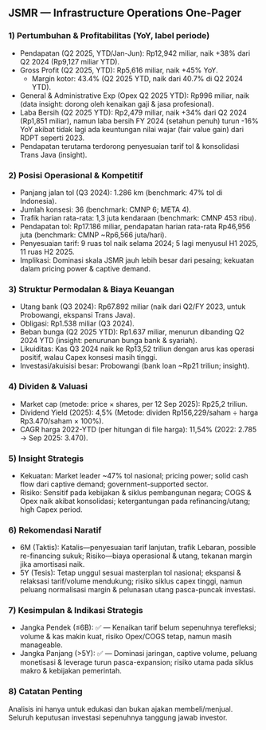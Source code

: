 ## JSMR — Infrastructure Operations One-Pager

### 1) Pertumbuhan & Profitabilitas (YoY, label periode)
- Pendapatan (Q2 2025, YTD/Jan-Jun): Rp12,942 miliar, naik +38% dari Q2 2024 (Rp9,127 miliar YTD).
- Gross Profit (Q2 2025, YTD): Rp5,616 miliar, naik +45% YoY. 
    - Margin kotor: 43.4% (Q2 2025 YTD, naik dari 40.7% di Q2 2024 YTD).
- General & Administrative Exp (Opex Q2 2025 YTD): Rp996 miliar, naik (data insight: dorong oleh kenaikan gaji & jasa profesional).
- Laba Bersih (Q2 2025 YTD): Rp2,479 miliar, naik +34% dari Q2 2024 (Rp1,851 miliar), namun laba bersih FY 2024 (setahun penuh) turun -16% YoY akibat tidak lagi ada keuntungan nilai wajar (fair value gain) dari RDPT seperti 2023.
- Pendapatan terutama terdorong penyesuaian tarif tol & konsolidasi Trans Java (insight).

### 2) Posisi Operasional & Kompetitif
- Panjang jalan tol (Q3 2024): 1.286 km (benchmark: 47% tol di Indonesia).
- Jumlah konsesi: 36 (benchmark: CMNP 6; META 4).
- Trafik harian rata-rata: 1,3 juta kendaraan (benchmark: CMNP 453 ribu).
- Pendapatan tol: Rp17.186 miliar, pendapatan harian rata-rata Rp46,956 juta (benchmark: CMNP ~Rp6,566 juta/hari).
- Penyesuaian tarif: 9 ruas tol naik selama 2024; 5 lagi menyusul H1 2025, 11 ruas H2 2025.
- Implikasi: Dominasi skala JSMR jauh lebih besar dari pesaing; kekuatan dalam pricing power & captive demand.

### 3) Struktur Permodalan & Biaya Keuangan
- Utang bank (Q3 2024): Rp67.892 miliar (naik dari Q2/FY 2023, untuk Probowangi, ekspansi Trans Java).
- Obligasi: Rp1.538 miliar (Q3 2024).
- Beban bunga (Q2 2025 YTD): Rp1.637 miliar, menurun dibanding Q2 2024 YTD (insight: penurunan bunga bank & syariah).
- Likuiditas: Kas Q3 2024 naik ke Rp13,52 triliun dengan arus kas operasi positif, walau Capex konsesi masih tinggi.
- Investasi/akuisisi besar: Probowangi (bank loan ~Rp21 triliun; insight).

### 4) Dividen & Valuasi
- Market cap (metode: price × shares, per 12 Sep 2025): Rp25,2 triliun.
- Dividend Yield (2025): 4,5% (Metode: dividen Rp156,229/saham ÷ harga Rp3.470/saham × 100%).
- CAGR harga 2022-YTD (per hitungan di file harga): 11,54% (2022: 2.785 → Sep 2025: 3.470).

### 5) Insight Strategis
- Kekuatan: Market leader ~47% tol nasional; pricing power; solid cash flow dari captive demand; government-supported sector.
- Risiko: Sensitif pada kebijakan & siklus pembangunan negara; COGS & Opex naik akibat konsolidasi; ketergantungan pada refinancing/utang; high Capex period.

### 6) Rekomendasi Naratif
- 6M (Taktis): Katalis—penyesuaian tarif lanjutan, trafik Lebaran, possible re-financing sukuk; Risiko—biaya operasional & utang, tekanan margin jika amortisasi naik.
- 5Y (Tesis): Tetap unggul sesuai masterplan tol nasional; ekspansi & relaksasi tarif/volume mendukung; risiko siklus capex tinggi, namun peluang normalisasi margin & pelunasan utang pasca-puncak investasi.

### 7) Kesimpulan & Indikasi Strategis
- Jangka Pendek (≤6B): ✅ — Kenaikan tarif belum sepenuhnya terefleksi; volume & kas makin kuat, risiko Opex/COGS tetap, namun masih manageable.
- Jangka Panjang (>5Y): ✅ — Dominasi jaringan, captive volume, peluang monetisasi & leverage turun pasca-expansion; risiko utama pada siklus makro & kebijakan pemerintah.

### 8) Catatan Penting
Analisis ini hanya untuk edukasi dan bukan ajakan membeli/menjual. Seluruh keputusan investasi sepenuhnya tanggung jawab investor.